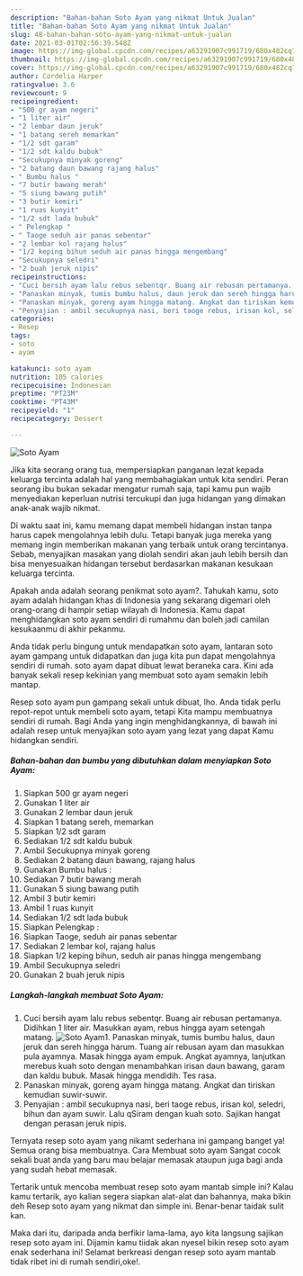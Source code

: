 ```yaml
---
description: "Bahan-bahan Soto Ayam yang nikmat Untuk Jualan"
title: "Bahan-bahan Soto Ayam yang nikmat Untuk Jualan"
slug: 48-bahan-bahan-soto-ayam-yang-nikmat-untuk-jualan
date: 2021-03-01T02:56:39.548Z
image: https://img-global.cpcdn.com/recipes/a63291907c991719/680x482cq70/soto-ayam-foto-resep-utama.jpg
thumbnail: https://img-global.cpcdn.com/recipes/a63291907c991719/680x482cq70/soto-ayam-foto-resep-utama.jpg
cover: https://img-global.cpcdn.com/recipes/a63291907c991719/680x482cq70/soto-ayam-foto-resep-utama.jpg
author: Cordelia Harper
ratingvalue: 3.6
reviewcount: 9
recipeingredient:
- "500 gr ayam negeri"
- "1 liter air"
- "2 lembar daun jeruk"
- "1 batang sereh memarkan"
- "1/2 sdt garam"
- "1/2 sdt kaldu bubuk"
- "Secukupnya minyak goreng"
- "2 batang daun bawang rajang halus"
- " Bumbu halus "
- "7 butir bawang merah"
- "5 siung bawang putih"
- "3 butir kemiri"
- "1 ruas kunyit"
- "1/2 sdt lada bubuk"
- " Pelengkap "
- " Taoge seduh air panas sebentar"
- "2 lembar kol rajang halus"
- "1/2 keping bihun seduh air panas hingga mengembang"
- "Secukupnya seledri"
- "2 buah jeruk nipis"
recipeinstructions:
- "Cuci bersih ayam lalu rebus sebentqr. Buang air rebusan pertamanya. Didihkan 1 liter air. Masukkan ayam, rebus hingga ayam setengah matang."
- "Panaskan minyak, tumis bumbu halus, daun jeruk dan sereh hingga harum. Tuang air rebusan ayam dan masukkan pula ayamnya. Masak hingga ayam empuk. Angkat ayamnya, lanjutkan merebus kuah soto dengan menambahkan irisan daun bawang, garam dan kaldu bubuk. Masak hingga mendidih. Tes rasa."
- "Panaskan minyak, goreng ayam hingga matang. Angkat dan tiriskan kemudian suwir-suwir."
- "Penyajian : ambil secukupnya nasi, beri taoge rebus, irisan kol, seledri, bihun dan ayam suwir. Lalu qSiram dengan kuah soto. Sajikan hangat dengan perasan jeruk nipis."
categories:
- Resep
tags:
- soto
- ayam

katakunci: soto ayam 
nutrition: 105 calories
recipecuisine: Indonesian
preptime: "PT23M"
cooktime: "PT43M"
recipeyield: "1"
recipecategory: Dessert

---
```



![Soto Ayam](https://img-global.cpcdn.com/recipes/a63291907c991719/680x482cq70/soto-ayam-foto-resep-utama.jpg)

Jika kita seorang orang tua, mempersiapkan panganan lezat kepada keluarga tercinta adalah hal yang membahagiakan untuk kita sendiri. Peran seorang ibu bukan sekadar mengatur rumah saja, tapi kamu pun wajib menyediakan keperluan nutrisi tercukupi dan juga hidangan yang dimakan anak-anak wajib nikmat.

Di waktu  saat ini, kamu memang dapat membeli hidangan instan tanpa harus capek mengolahnya lebih dulu. Tetapi banyak juga mereka yang memang ingin memberikan makanan yang terbaik untuk orang tercintanya. Sebab, menyajikan masakan yang diolah sendiri akan jauh lebih bersih dan bisa menyesuaikan hidangan tersebut berdasarkan makanan kesukaan keluarga tercinta. 



Apakah anda adalah seorang penikmat soto ayam?. Tahukah kamu, soto ayam adalah hidangan khas di Indonesia yang sekarang digemari oleh orang-orang di hampir setiap wilayah di Indonesia. Kamu dapat menghidangkan soto ayam sendiri di rumahmu dan boleh jadi camilan kesukaanmu di akhir pekanmu.

Anda tidak perlu bingung untuk mendapatkan soto ayam, lantaran soto ayam gampang untuk didapatkan dan juga kita pun dapat mengolahnya sendiri di rumah. soto ayam dapat dibuat lewat beraneka cara. Kini ada banyak sekali resep kekinian yang membuat soto ayam semakin lebih mantap.

Resep soto ayam pun gampang sekali untuk dibuat, lho. Anda tidak perlu repot-repot untuk membeli soto ayam, tetapi Kita mampu membuatnya sendiri di rumah. Bagi Anda yang ingin menghidangkannya, di bawah ini adalah resep untuk menyajikan soto ayam yang lezat yang dapat Kamu hidangkan sendiri.

<!--inarticleads1-->

##### Bahan-bahan dan bumbu yang dibutuhkan dalam menyiapkan Soto Ayam:

1. Siapkan 500 gr ayam negeri
1. Gunakan 1 liter air
1. Gunakan 2 lembar daun jeruk
1. Siapkan 1 batang sereh, memarkan
1. Siapkan 1/2 sdt garam
1. Sediakan 1/2 sdt kaldu bubuk
1. Ambil Secukupnya minyak goreng
1. Sediakan 2 batang daun bawang, rajang halus
1. Gunakan  Bumbu halus :
1. Sediakan 7 butir bawang merah
1. Gunakan 5 siung bawang putih
1. Ambil 3 butir kemiri
1. Ambil 1 ruas kunyit
1. Sediakan 1/2 sdt lada bubuk
1. Siapkan  Pelengkap :
1. Siapkan  Taoge, seduh air panas sebentar
1. Sediakan 2 lembar kol, rajang halus
1. Siapkan 1/2 keping bihun, seduh air panas hingga mengembang
1. Ambil Secukupnya seledri
1. Gunakan 2 buah jeruk nipis




<!--inarticleads2-->

##### Langkah-langkah membuat Soto Ayam:

1. Cuci bersih ayam lalu rebus sebentqr. Buang air rebusan pertamanya. Didihkan 1 liter air. Masukkan ayam, rebus hingga ayam setengah matang.
<img src="https://img-global.cpcdn.com/steps/170fd9d6d6e08d7e/160x128cq70/soto-ayam-langkah-memasak-1-foto.jpg" alt="Soto Ayam">1. Panaskan minyak, tumis bumbu halus, daun jeruk dan sereh hingga harum. Tuang air rebusan ayam dan masukkan pula ayamnya. Masak hingga ayam empuk. Angkat ayamnya, lanjutkan merebus kuah soto dengan menambahkan irisan daun bawang, garam dan kaldu bubuk. Masak hingga mendidih. Tes rasa.
1. Panaskan minyak, goreng ayam hingga matang. Angkat dan tiriskan kemudian suwir-suwir.
1. Penyajian : ambil secukupnya nasi, beri taoge rebus, irisan kol, seledri, bihun dan ayam suwir. Lalu qSiram dengan kuah soto. Sajikan hangat dengan perasan jeruk nipis.




Ternyata resep soto ayam yang nikamt sederhana ini gampang banget ya! Semua orang bisa membuatnya. Cara Membuat soto ayam Sangat cocok sekali buat anda yang baru mau belajar memasak ataupun juga bagi anda yang sudah hebat memasak.

Tertarik untuk mencoba membuat resep soto ayam mantab simple ini? Kalau kamu tertarik, ayo kalian segera siapkan alat-alat dan bahannya, maka bikin deh Resep soto ayam yang nikmat dan simple ini. Benar-benar taidak sulit kan. 

Maka dari itu, daripada anda berfikir lama-lama, ayo kita langsung sajikan resep soto ayam ini. Dijamin kamu tiidak akan nyesel bikin resep soto ayam enak sederhana ini! Selamat berkreasi dengan resep soto ayam mantab tidak ribet ini di rumah sendiri,oke!.

